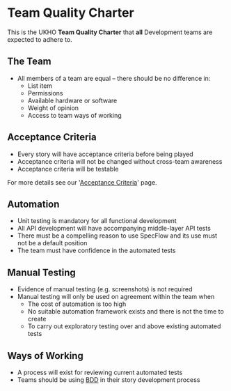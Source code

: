 # Team Quality Charter
This is the UKHO **Team Quality Charter** that **all** Development teams are expected to adhere to. 

## The Team

 - All members of a team are equal – there should be no difference in:   
	 - List item
	 - Permissions
	 - Available hardware or software
	 - Weight of opinion
	 - Access to team ways of working 

## Acceptance Criteria

 - Every story will have acceptance criteria before being played
 - Acceptance criteria will not be changed without cross-team awareness
 - Acceptance criteria will be testable 

For more details see our '[Acceptance Criteria](acceptance-criteria.md)' page.

## Automation

 - Unit testing is mandatory for all functional development
 - All API development will have accompanying middle-layer API tests
 - There must be a compelling reason to use SpecFlow and its use must not be a default position
 - The team must have confidence in the automated tests 

## Manual Testing

 - Evidence of manual testing (e.g. screenshots) is not required
 - Manual testing will only be used on agreement within the team when
	 - The cost of automation is too high
	 - No suitable automation framework exists and there is not the time to create
	 - To carry out exploratory testing over and above existing automated tests 

## Ways of Working

 - A process will exist for reviewing current automated tests
 - Teams should be using [BDD](bdd.md) in their story development process 
